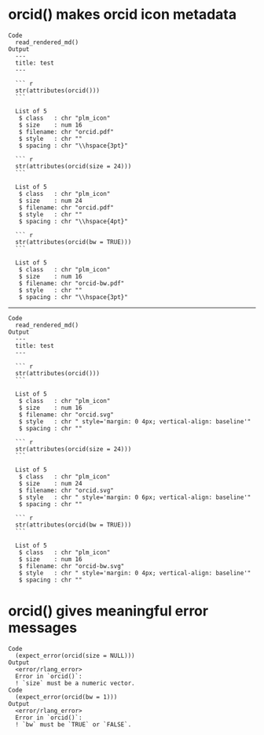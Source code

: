 # orcid() makes orcid icon metadata

    Code
      read_rendered_md()
    Output
      ---
      title: test
      ---
      
      ``` r
      str(attributes(orcid()))
      ```
      
      List of 5
       $ class   : chr "plm_icon"
       $ size    : num 16
       $ filename: chr "orcid.pdf"
       $ style   : chr ""
       $ spacing : chr "\\hspace{3pt}"
      
      ``` r
      str(attributes(orcid(size = 24)))
      ```
      
      List of 5
       $ class   : chr "plm_icon"
       $ size    : num 24
       $ filename: chr "orcid.pdf"
       $ style   : chr ""
       $ spacing : chr "\\hspace{4pt}"
      
      ``` r
      str(attributes(orcid(bw = TRUE)))
      ```
      
      List of 5
       $ class   : chr "plm_icon"
       $ size    : num 16
       $ filename: chr "orcid-bw.pdf"
       $ style   : chr ""
       $ spacing : chr "\\hspace{3pt}"

---

    Code
      read_rendered_md()
    Output
      ---
      title: test
      ---
      
      ``` r
      str(attributes(orcid()))
      ```
      
      List of 5
       $ class   : chr "plm_icon"
       $ size    : num 16
       $ filename: chr "orcid.svg"
       $ style   : chr " style='margin: 0 4px; vertical-align: baseline'"
       $ spacing : chr ""
      
      ``` r
      str(attributes(orcid(size = 24)))
      ```
      
      List of 5
       $ class   : chr "plm_icon"
       $ size    : num 24
       $ filename: chr "orcid.svg"
       $ style   : chr " style='margin: 0 6px; vertical-align: baseline'"
       $ spacing : chr ""
      
      ``` r
      str(attributes(orcid(bw = TRUE)))
      ```
      
      List of 5
       $ class   : chr "plm_icon"
       $ size    : num 16
       $ filename: chr "orcid-bw.svg"
       $ style   : chr " style='margin: 0 4px; vertical-align: baseline'"
       $ spacing : chr ""

# orcid() gives meaningful error messages

    Code
      (expect_error(orcid(size = NULL)))
    Output
      <error/rlang_error>
      Error in `orcid()`:
      ! `size` must be a numeric vector.
    Code
      (expect_error(orcid(bw = 1)))
    Output
      <error/rlang_error>
      Error in `orcid()`:
      ! `bw` must be `TRUE` or `FALSE`.

